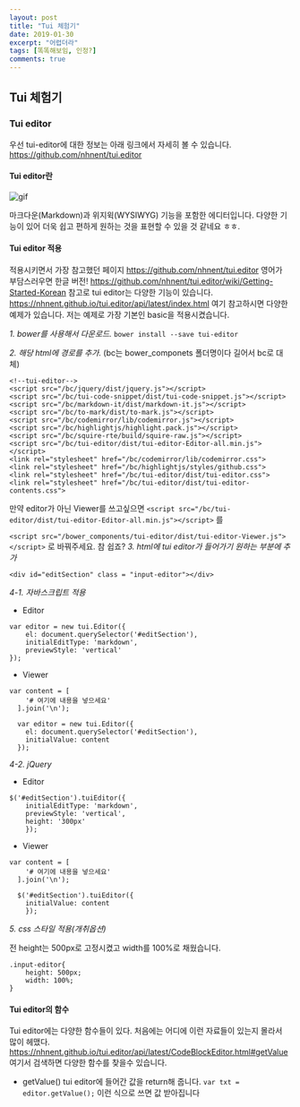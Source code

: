 ```yaml
---
layout: post
title: "Tui 체험기"
date: 2019-01-30
excerpt: "어렵더라"
tags: [똑똑해보임, 인정?]
comments: true
---
```


## Tui 체험기
### Tui editor
우선 tui-editor에 대한 정보는 아래 링크에서 자세히 볼 수 있습니다.
https://github.com/nhnent/tui.editor

#### Tui editor란
![gif](http://uicdn.toast.com/tui-editor/tui-editor-preview-1520325258239.gif)

마크다운(Markdown)과 위지윅(WYSIWYG) 기능을 포함한 에디터입니다. 다양한 기능이 있어 더욱 쉽고 편하게 원하는 것을 표현할 수 있을 것 같네요 ㅎㅎ.

#### Tui editor 적용
적용시키면서 가장 참고했던 페이지
https://github.com/nhnent/tui.editor
영어가 부담스러우면 한글 버전!
https://github.com/nhnent/tui.editor/wiki/Getting-Started-Korean
참고로 tui editor는 다양한 기능이 있습니다. 
https://nhnent.github.io/tui.editor/api/latest/index.html
여기 참고하시면 다양한 예제가 있습니다. 저는 예제로 가장 기본인 basic을 적용시켰습니다.

_1. bower를 사용해서 다운로드._
`bower install --save tui-editor`


_2. 해당 html에 경로를 추가._
(bc는 bower_componets 폴더명이다 길어서 bc로 대체)
```
<!--tui-editor-->
<script src="/bc/jquery/dist/jquery.js"></script>
<script src="/bc/tui-code-snippet/dist/tui-code-snippet.js"></script>
<script src="/bc/markdown-it/dist/markdown-it.js"></script>
<script src="/bc/to-mark/dist/to-mark.js"></script>
<script src="/bc/codemirror/lib/codemirror.js"></script>
<script src="/bc/highlightjs/highlight.pack.js"></script>
<script src="/bc/squire-rte/build/squire-raw.js"></script>
<script src="/bc/tui-editor/dist/tui-editor-Editor-all.min.js"></script>
<link rel="stylesheet" href="/bc/codemirror/lib/codemirror.css">
<link rel="stylesheet" href="/bc/highlightjs/styles/github.css">
<link rel="stylesheet" href="/bc/tui-editor/dist/tui-editor.css">
<link rel="stylesheet" href="/bc/tui-editor/dist/tui-editor-contents.css">
```
만약 editor가 아닌 Viewer를 쓰고싶으면
`<script src="/bc/tui-editor/dist/tui-editor-Editor-all.min.js"></script>` 를

`<script src="/bower_components/tui-editor/dist/tui-editor-Viewer.js"></script>` 로 바꿔주세요.
참 쉽죠?
_3. html에 tui editor가 들어가기 원하는 부분에 추가_
```
<div id="editSection" class = "input-editor"></div>
```
_4-1. 자바스크립트 적용_
- Editor
```
var editor = new tui.Editor({
    el: document.querySelector('#editSection'),
    initialEditType: 'markdown',
    previewStyle: 'vertical'
});
```
- Viewer
```
var content = [
    '# 여기에 내용을 넣으세요'
  ].join('\n');

  var editor = new tui.Editor({
    el: document.querySelector('#editSection'),
    initialValue: content
  });
```

_4-2. jQuery_
- Editor
```
$('#editSection').tuiEditor({
    initialEditType: 'markdown',
    previewStyle: 'vertical',
    height: '300px'
    });
```
- Viewer
```
var content = [
    '# 여기에 내용을 넣으세요'
  ].join('\n');

  $('#editSection').tuiEditor({
    initialValue: content
    });
```
_5. css 스타일 적용(개취옵션)_

전 height는 500px로 고정시켰고 width를 100%로 채웠습니다.
```
.input-editor{
    height: 500px;
    width: 100%;
}
```
#### Tui editor의 함수
Tui editor에는 다양한 함수들이 있다.
처음에는 어디에 이런 자료들이 있는지 몰라서 많이 헤맸다.
https://nhnent.github.io/tui.editor/api/latest/CodeBlockEditor.html#getValue 여기서 검색하면 다양한 함수를 찾을수 있습니다.
- getValue()
tui editor에 들어간 값을 return해 줍니다.
`var txt = editor.getValue();` 이런 식으로 쓰면 값 받아집니다